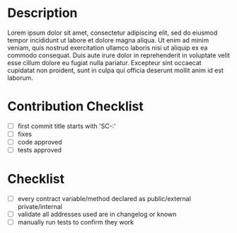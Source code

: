 # Description

Lorem ipsum dolor sit amet, consectetur adipiscing elit, sed do eiusmod tempor incididunt ut labore et dolore magna aliqua. Ut enim ad minim veniam, quis nostrud exercitation ullamco laboris nisi ut aliquip ex ea commodo consequat. Duis aute irure dolor in reprehenderit in voluptate velit esse cillum dolore eu fugiat nulla pariatur. Excepteur sint occaecat cupidatat non proident, sunt in culpa qui officia deserunt mollit anim id est laborum.

# Contribution Checklist

- [ ] first commit title starts with 'SC-<ticket number>:'
- [ ] fixes <ticket number link>
- [ ] code approved
- [ ] tests approved

# Checklist

- [ ] every contract variable/method declared as public/external private/internal
- [ ] validate all addresses used are in changelog or known
- [ ] manually run tests to confirm they work
